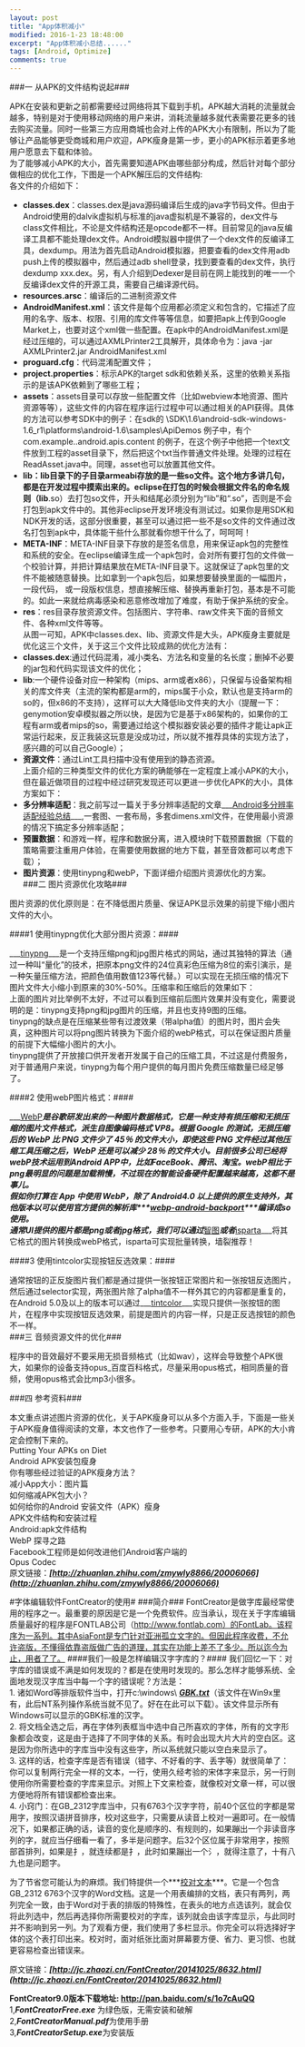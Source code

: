 ```yaml
---
layout: post
title: "App体积减小"
modified: 2016-1-23 18:48:00
excerpt: "App体积减小总结......"
tags: [Android, Optimize]
comments: true
---
```

###一 从APK的文件结构说起###

APK在安装和更新之前都需要经过网络将其下载到手机，APK越大消耗的流量就会越多，特别是对于使用移动网络的用户来讲，消耗流量越多就代表需要花更多的钱去购买流量。同时一些第三方应用商城也会对上传的APK大小有限制，所以为了能够让产品能够更受商城和用户欢迎，APK瘦身是第一步，更小的APK标示着更多地用户愿意去下载和体验。  
为了能够减小APK的大小，首先需要知道APK由哪些部分构成，然后针对每个部分做相应的优化工作，下图是一个APK解压后的文件结构:  
各文件的介绍如下： 
 
* **classes.dex**：classes.dex是java源码编译后生成的java字节码文件。但由于Android使用的dalvik虚拟机与标准的java虚拟机是不兼容的，dex文件与class文件相比，不论是文件结构还是opcode都不一样。目前常见的java反编译工具都不能处理dex文件。Android模拟器中提供了一个dex文件的反编译工具，dexdump。用法为首先启动Android模拟器，把要查看的dex文件用adb push上传的模拟器中，然后通过adb shell登录，找到要查看的dex文件，执行dexdump xxx.dex。另，有人介绍到Dedexer是目前在网上能找到的唯一一个反编译dex文件的开源工具，需要自己编译源代码。  
* **resources.arsc**：编译后的二进制资源文件  
* **AndroidManifest.xml**：该文件是每个应用都必须定义和包含的，它描述了应用的名字、版本、权限、引用的库文件等等信息，如要把apk上传到Google Market上，也要对这个xml做一些配置。在apk中的AndroidManifest.xml是经过压缩的，可以通过AXMLPrinter2工具解开，具体命令为：java -jar AXMLPrinter2.jar AndroidManifest.xml  
* **proguard.cfg**：代码混淆配置文件；  
* **project.properties**：标示APK的target sdk和依赖关系，这里的依赖关系指示的是该APK依赖到了哪些工程；  
* **assets**：assets目录可以存放一些配置文件（比如webview本地资源、图片资源等等），这些文件的内容在程序运行过程中可以通过相关的API获得。具体的方法可以参考SDK中的例子：在sdk的 \SDK\1.6\android-sdk-windows-1.6_r1\platforms\android-1.6\samples\ApiDemos 例子中，有个com.example..android.apis.content 的例子，在这个例子中他把一个text文件放到工程的asset目录下，然后把这个txt当作普通文件处理。处理的过程在ReadAsset.java中。同理，asset也可以放置其他文件。  
* **lib：lib目录下的子目录armeabi存放的是一些so文件。这个地方多讲几句，都是在开发过程中摸索出来的。eclipse在打包的时候会根据文件名的命名规则（lib**.so）去打包so文件，开头和结尾必须分别为“lib”和“.so”，否则是不会打包到apk文件中的。其他非eclipse开发环境没有测试过。如果你是用SDK和NDK开发的话，这部分很重要，甚至可以通过把一些不是so文件的文件通过改名打包到apk中，具体能干些什么那就看你想干什么了，呵呵呵！  
* **META-INF**：META-INF目录下存放的是签名信息，用来保证apk包的完整性和系统的安全。在eclipse编译生成一个apk包时，会对所有要打包的文件做一个校验计算，并把计算结果放在META-INF目录下。这就保证了apk包里的文件不能被随意替换。比如拿到一个apk包后，如果想要替换里面的一幅图片，一段代码， 或一段版权信息，想直接解压缩、替换再重新打包，基本是不可能的。如此一来就给病毒感染和恶意修改增加了难度，有助于保护系统的安全。  
* **res**：res目录存放资源文件。包括图片、字符串、raw文件夹下面的音频文件、各种xml文件等等。  
从图一可知，APK中classes.dex、lib、资源文件是大头，APK瘦身主要就是优化这三个文件，关于这三个文件比较成熟的优化方法有：  
* **classes.dex**:通过代码混淆，减小类名、方法名和变量的名长度；删掉不必要的jar包和代码实现该文件的优化；  
* **lib**:一个硬件设备对应一种架构（mips、arm或者x86），只保留与设备架构相关的库文件夹（主流的架构都是arm的，mips属于小众，默认也是支持arm的so的，但x86的不支持），这样可以大大降低lib文件夹的大小（提醒一下：genymotion安卓模拟器之所以快，是因为它是基于x86架构的，如果你的工程有arm或者mips的so，需要通过给这个模拟器安装必要的插件才能让apk正常运行起来，反正我装这玩意是没成功过，所以就不推荐具体的实现方法了，感兴趣的可以自己Google）；  
* **资源文件**：通过Lint工具扫描中没有使用到的静态资源。  
上面介绍的三种类型文件的优化方案的确能够在一定程度上减小APK的大小，但在最近做项目的过程中经过研究发现还可以更进一步优化APK的大小，具体方案如下：  
* **多分辨率适配**：我之前写过一篇关于多分辨率适配的文章___[Android多分辨率适配经验总结](http://zmywly8866.github.io/2015/03/04/android-multi-resolution-adaptation.html)___,一套图、一套布局，多套dimens.xml文件，在使用最小资源的情况下搞定多分辨率适配；  
* **预置数据**：和游戏一样，程序和数据分离，进入模块时下载预置数据（下载的策略需要注重用户体验，在需要使用数据的地方下载，甚至音效都可以考虑下载）；  
* **图片资源**：使用tinypng和webP，下面详细介绍图片资源优化的方案。  
###二 图片资源优化攻略###

图片资源的优化原则是：在不降低图片质量、保证APK显示效果的前提下缩小图片文件的大小。

####1 使用tinypng优化大部分图片资源：####

___[tinypng](https://tinypng.com/)___是一个支持压缩png和jpg图片格式的网站，通过其独特的算法（通过一种叫“量化”的技术，把原本png文件的24位真彩色压缩为8位的索引演示，是一种矢量压缩方法，把颜色值用数值123等代替。）可以实现在无损压缩的情况下图片文件大小缩小到原来的30%-50%。压缩率和压缩后的效果如下：  
上面的图片对比举例不太好，不过可以看到压缩前后图片效果并没有变化，需要说明的是：tinypng支持png和jpg图片的压缩，并且也支持9图的压缩。  
tinypng的缺点是在压缩某些带有过渡效果（带alpha值）的图片时，图片会失真，这种图片可以将png图片转换为下面介绍的webP格式，可以在保证图片质量的前提下大幅缩小图片的大小。  
tinypng提供了开放接口供开发者开发属于自己的压缩工具，不过这是付费服务，对于普通用户来说，tinypng为每个用户提供的每月图片免费压缩数量已经足够了。  
  
####2 使用webP图片格式：####

___[WebP](https://developers.google.com/speed/webp/)___是谷歌研发出来的一种图片数据格式，它是一种支持有损压缩和无损压缩的图片文件格式，派生自图像编码格式 VP8。根据 Google 的测试，无损压缩后的 WebP 比 PNG 文件少了 45％ 的文件大小，即使这些 PNG 文件经过其他压缩工具压缩之后，WebP 还是可以减少 28％ 的文件大小。目前很多公司已经将webP技术运用到Android APP中，比如FaceBook、腾讯、淘宝。webP相比于png最明显的问题是加载稍慢，不过现在的智能设备硬件配置越来越高，这都不是事儿。  
假如你打算在 App 中使用 WebP，除了 Android4.0 以上提供的原生支持外，其他版本以可以使用官方提供的解析库***[webp-android-backport](https://github.com/alexey-pelykh/webp-android-backport)***编译成so使用。    
通常UI提供的图片都是png或者jpg格式，我们可以通过___[智图](http://zhitu.isux.us/)___或者___[isparta](http://isparta.github.io/)___将其它格式的图片转换成webP格式，isparta可实现批量转换，墙裂推荐！

####3 使用tintcolor实现按钮反选效果：####

通常按钮的正反旋图片我们都是通过提供一张按钮正常图片和一张按钮反选图片，然后通过selector实现，两张图片除了alpha值不一样外其它的内容都是重复的，在Android 5.0及以上的版本可以通过___[tintcolor](http://stackoverflow.com/questions/11376516/change-drawable-color-programmatically)___实现只提供一张按钮的图片，在程序中实现按钮反选效果，前提是图片的内容一样，只是正反选按钮的颜色不一样。  
###三 音频资源文件的优化###

程序中的音效最好不要采用无损音频格式（比如wav），这样会导致整个APK很大，如果你的设备支持opus_百度百科格式，尽量采用opus格式，相同质量的音频，使用opus格式会比mp3小很多。  

###四 参考资料###

本文重点讲述图片资源的优化，关于APK瘦身可以从多个方面入手，下面是一些关于APK瘦身值得阅读的文章，本文也作了一些参考。只要用心专研，APK的大小肯定会控制下来的。  
Putting Your APKs on Diet  
Android APK安装包瘦身  
你有哪些经过验证的APK瘦身方法？  
减小App大小：图片篇  
如何缩减APK包大小？  
如何给你的Android 安装文件（APK）瘦身   
APK文件结构和安装过程   
Android:apk文件结构   
WebP 探寻之路   
Facebook工程师是如何改进他们Android客户端的   
Opus Codec  
原文链接：***[http://zhuanlan.zhihu.com/zmywly8866/20006066](http://zhuanlan.zhihu.com/zmywly8866/20006066)***



#字体编辑软件FontCreator的使用#
###简介###
FontCreator是做字库最经常使用的程序之一。最重要的原因是它是一个免费软件。应当承认，现在关于字库编辑质量最好的程序是FONTLAB公司（http://www.fontlab.com）的FontLab。该程序为一系列。其中AsiaFont是专门针对亚洲孤立文字的。但因此程序收费，不允许盗版，不懂得依靠盗版做广告的道理，其实在功能上差不了多少。所以迄今为止，用者了了。
####我们一般是怎样编辑汉字字库的？####
我们回忆一下：对字库的错误或不满是如何发现的？都是在使用时发现的。那么怎样才能够系统、全面地发现汉字库当中每一个字的错误呢？方法是：  
      1. 诸如Word等排版软件当中，打开c:\windows\ ***[GBK.txt](http://www.6763.net/NF%20Bass/GBK.rar)***（该文件在Win9x里有，此后NT系列操作系统当就不见了。好在在此可以下载）。该文件显示所有Windows可以显示的GBK标准的汉字。   
      2. 将文档全选之后，再在字体列表框当中选中自己所喜欢的字体，所有的文字形象都会改变，这是由于选择了不同字体的关系。有时会出现大片大片的空白区。这是因为你所选中的字库当中没有这些字，所以系统就只能以空白来显示了。   
      3. 这样的话，检查字库是否有错误（错字、不好看的字、丢字等）就很简单了：你可以复制两行完全一样的文本，一行，使用久经考验的宋体字来显示，另一行则使用你所需要检查的字库来显示。对照上下文来检查，就像校对文章一样，可以很方便地将所有错误都检查出来。  
      4. 小窍门：在GB_2312字库当中，只有6763个汉字字符，前40个区位的字都是常用字，按照汉语拼音排序，校对这些字，只需要从读音上校对一遍即可。在一般情况下，如果都正确的话，读音的变化是顺序的、有规则的，如果蹦出一个非读音序列的字，就应当仔细看一看了，多半是问题字。后32个区位属于非常用字，按照部首排列，如果是扌，就连续都是扌，此时如果蹦出一个氵，就得注意了，十有八九也是问题字。   
      
为了节省您可能认为的麻烦。我们特提供一个***[校对文本](http://www.6763.net/NF%20Bass/hufcp/collate.doc)***。它是一个包含GB_2312 6763个汉字的Word文档。这是一个用表编排的文档，表只有两列，两列完全一致，由于Word对于表的排版的特殊性，在表头的地方点选该列，就会仅将此列选中，然后再选择你所需要校对的字库，该列就会由该字库显示，与此同时并不影响到另一列。为了观看方便，我们使用了多栏显示。你完全可以将选择好字体的这个表打印出来。校对时，面对纸张比面对屏幕要方便、省力、更习惯、也就更容易检查出错误来。   

原文链接：___[http://jc.zhaozi.cn/FontCreator/20141025/8632.html](http://jc.zhaozi.cn/FontCreator/20141025/8632.html)___

**FontCreator9.0版本下载地址: <http://pan.baidu.com/s/1o7cAuQQ>**  
1,***FontCreatorFree.exe*** 为绿色版，无需安装和破解   
2,***FontCreatorManual.pdf***为使用手册    
3,***FontCreatorSetup.exe***为安装版  